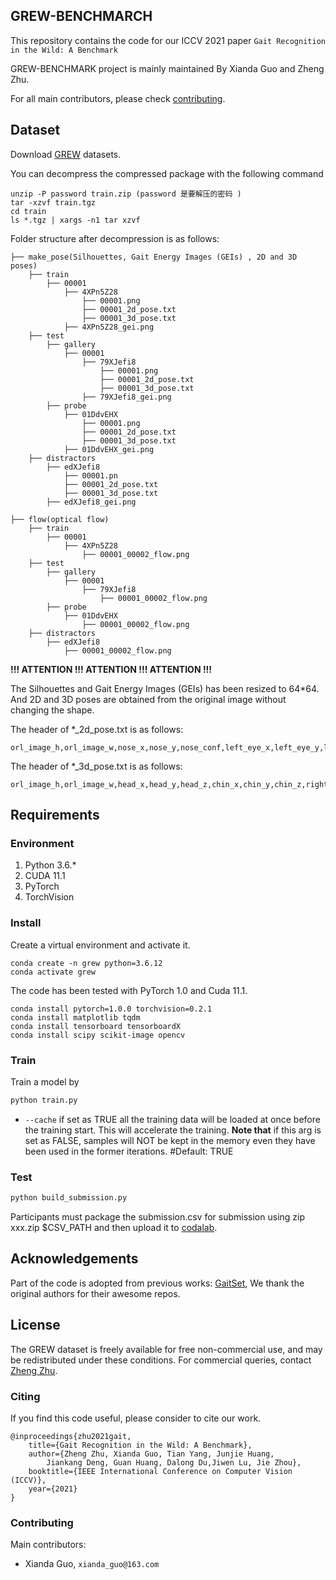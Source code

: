 ## GREW-BENCHMARCH

This repository contains the code for our ICCV 2021 paper `Gait Recognition in the Wild: A Benchmark` 


GREW-BENCHMARK project is mainly maintained By Xianda Guo and Zheng Zhu. 

For all main contributors, please check [contributing](#contributing).


## Dataset
Download [GREW](https://www.grew-benchmark.org/download.html) datasets.

You can decompress the compressed package with the following command
```Shell
unzip -P password train.zip (password 是要解压的密码 )
tar -xzvf train.tgz
cd train
ls *.tgz | xargs -n1 tar xzvf
```

Folder structure after decompression is as follows:
```Shell
├── make_pose(Silhouettes, Gait Energy Images (GEIs) , 2D and 3D poses)
    ├── train
        ├── 00001
            ├── 4XPn5Z28
                ├── 00001.png
                ├── 00001_2d_pose.txt
                ├── 00001_3d_pose.txt
            ├── 4XPn5Z28_gei.png
    ├── test
        ├── gallery
            ├── 00001
                ├── 79XJefi8
                    ├── 00001.png
                    ├── 00001_2d_pose.txt
                    ├── 00001_3d_pose.txt
                ├── 79XJefi8_gei.png
        ├── probe
            ├── 01DdvEHX
                ├── 00001.png
                ├── 00001_2d_pose.txt
                ├── 00001_3d_pose.txt
            ├── 01DdvEHX_gei.png
    ├── distractors
        ├── edXJefi8
            ├── 00001.pn
            ├── 00001_2d_pose.txt
            ├── 00001_3d_pose.txt
        ├── edXJefi8_gei.png
        
├── flow(optical flow)
    ├── train
        ├── 00001
            ├── 4XPn5Z28
                ├── 00001_00002_flow.png
    ├── test
        ├── gallery
            ├── 00001
                ├── 79XJefi8
                    ├── 00001_00002_flow.png
        ├── probe
            ├── 01DdvEHX
                ├── 00001_00002_flow.png
    ├── distractors
        ├── edXJefi8
            ├── 00001_00002_flow.png
```
**!!! ATTENTION !!! ATTENTION !!! ATTENTION !!!**

The Silhouettes and Gait Energy Images (GEIs) has been resized to 64*64. And 2D and 3D poses are obtained from the original image without changing the shape.

The header of *_2d_pose.txt is as follows:
```
orl_image_h,orl_image_w,nose_x,nose_y,nose_conf,left_eye_x,left_eye_y,left_eye_conf,right_eye_x,right_eye_y,right_eye_conf,left_ear_x,left_ear_y,left_ear_conf,right_ear_x,right_ear_y,right_ear_conf,left_shoulder_x,left_shoulder_y,left_shoulder_conf,right_shoulder_x,right_shoulder_y,right_shoulder_conf,left_elbow_x,left_elbow_y,left_elbow_conf,right_elbow_x,right_elbow_y,right_elbow_conf,left_wrist_x,left_wrist_y,left_wrist_conf,right_wrist_x,right_wrist_y,right_wrist_conf,left_hip_x,left_hip_y,left_hip_conf,right_hip_x,right_hip_y,right_hip_conf,left_knee_x,left_knee_y,left_knee_conf,right_knee_x,right_knee_y,right_knee_conf,left_ankle_x,left_ankle_y,left_ankle_conf,right_ankle_x,right_ankle_y,right_ankle_conf
```
The header of *_3d_pose.txt is as follows:
```
orl_image_h,orl_image_w,head_x,head_y,head_z,chin_x,chin_y,chin_z,right_shoulder_x,right_shoulder_y,right_shoulder_z,right_elbow_x,right_elbow_y,right_elbow_z,right_wrist_x,right_wrist_y,right_wrist_z,left_shoulder_x,left_shoulder_y,left_shoulder_z,left_elbow_x,left_elbow_y,left_elbow_z,left_wrist_x,left_wrist_y,left_wrist_z,right_hip_x,right_hip_y,right_hip_z,right_knee_x,right_knee_y,right_knee_z,right_ankle_x,right_ankle_y,right_ankle_z,left_hip_x,left_hip_y,left_hip_z,left_knee_x,left_knee_y,left_knee_z,left_ankle_x,left_ankle_y,left_ankle_z
```

## Requirements

### Environment

1. Python 3.6.*
2. CUDA 11.1
3. PyTorch 
4. TorchVision 

### Install
Create a  virtual environment and activate it.
```shell
conda create -n grew python=3.6.12
conda activate grew
```
The code has been tested with PyTorch 1.0 and Cuda 11.1.
```shell
conda install pytorch=1.0.0 torchvision=0.2.1
conda install matplotlib tqdm
conda install tensorboard tensorboardX
conda install scipy scikit-image opencv
```
### Train
Train a model by
```bash
python train.py
```
- `--cache` if set as TRUE all the training data will be loaded at once before the training start.
This will accelerate the training.
**Note that** if this arg is set as FALSE, samples will NOT be kept in the memory
even they have been used in the former iterations. #Default: TRUE

### Test
```bash
python build_submission.py
```
Participants must package the submission.csv for submission using zip xxx.zip $CSV_PATH and then upload it to [codalab](https://competitions.codalab.org/competitions/35463).


## Acknowledgements

Part of the code is adopted from previous works: [GaitSet](https://github.com/AbnerHqC/GaitSet), We thank the original authors for their awesome repos.

## License
The GREW dataset is freely available for free non-commercial use, and may be redistributed under these conditions.
For commercial queries, contact [Zheng Zhu](zhengzhu@ieee.org).


### Citing
If you find this code useful, please consider to cite our work.

```
@inproceedings{zhu2021gait,
    title={Gait Recognition in the Wild: A Benchmark},
    author={Zheng Zhu, Xianda Guo, Tian Yang, Junjie Huang, 
        Jiankang Deng, Guan Huang, Dalong Du,Jiwen Lu, Jie Zhou},
    booktitle={IEEE International Conference on Computer Vision (ICCV)},
    year={2021}              
}
```
### Contributing
Main contributors:

- Xianda Guo, ``xianda_guo@163.com``
